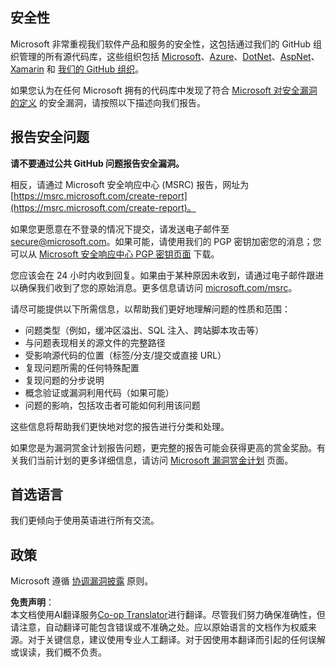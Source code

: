 <!--
CO_OP_TRANSLATOR_METADATA:
{
  "original_hash": "0d575483100c332b2dbaefef915bb3c4",
  "translation_date": "2025-08-25T16:10:40+00:00",
  "source_file": "SECURITY.md",
  "language_code": "zh"
}
-->
## 安全性

Microsoft 非常重视我们软件产品和服务的安全性，这包括通过我们的 GitHub 组织管理的所有源代码库，这些组织包括 [Microsoft](https://github.com/Microsoft)、[Azure](https://github.com/Azure)、[DotNet](https://github.com/dotnet)、[AspNet](https://github.com/aspnet)、[Xamarin](https://github.com/xamarin) 和 [我们的 GitHub 组织](https://opensource.microsoft.com/)。

如果您认为在任何 Microsoft 拥有的代码库中发现了符合 [Microsoft 对安全漏洞的定义](https://docs.microsoft.com/en-us/previous-versions/tn-archive/cc751383(v=technet.10)) 的安全漏洞，请按照以下描述向我们报告。

## 报告安全问题

**请不要通过公共 GitHub 问题报告安全漏洞。**

相反，请通过 Microsoft 安全响应中心 (MSRC) 报告，网址为 [https://msrc.microsoft.com/create-report](https://msrc.microsoft.com/create-report)。

如果您更愿意在不登录的情况下提交，请发送电子邮件至 [secure@microsoft.com](mailto:secure@microsoft.com)。如果可能，请使用我们的 PGP 密钥加密您的消息；您可以从 [Microsoft 安全响应中心 PGP 密钥页面](https://www.microsoft.com/en-us/msrc/pgp-key-msrc) 下载。

您应该会在 24 小时内收到回复。如果由于某种原因未收到，请通过电子邮件跟进以确保我们收到了您的原始消息。更多信息请访问 [microsoft.com/msrc](https://www.microsoft.com/msrc)。

请尽可能提供以下所需信息，以帮助我们更好地理解问题的性质和范围：

  * 问题类型（例如，缓冲区溢出、SQL 注入、跨站脚本攻击等）
  * 与问题表现相关的源文件的完整路径
  * 受影响源代码的位置（标签/分支/提交或直接 URL）
  * 复现问题所需的任何特殊配置
  * 复现问题的分步说明
  * 概念验证或漏洞利用代码（如果可能）
  * 问题的影响，包括攻击者可能如何利用该问题

这些信息将帮助我们更快地对您的报告进行分类和处理。

如果您是为漏洞赏金计划报告问题，更完整的报告可能会获得更高的赏金奖励。有关我们当前计划的更多详细信息，请访问 [Microsoft 漏洞赏金计划](https://microsoft.com/msrc/bounty) 页面。

## 首选语言

我们更倾向于使用英语进行所有交流。

## 政策

Microsoft 遵循 [协调漏洞披露](https://www.microsoft.com/en-us/msrc/cvd) 原则。

**免责声明**：  
本文档使用AI翻译服务[Co-op Translator](https://github.com/Azure/co-op-translator)进行翻译。尽管我们努力确保准确性，但请注意，自动翻译可能包含错误或不准确之处。应以原始语言的文档作为权威来源。对于关键信息，建议使用专业人工翻译。对于因使用本翻译而引起的任何误解或误读，我们概不负责。
